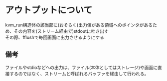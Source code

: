 # アウトプットについて
kvm_run構造体の該当部に(おそらく)出力値がある領域へのポインタがあるため、その内容を(ストリーム経由で)stdoutに吐き出す
<br>
その際、fflushで毎回画面に出力させるようにする

## 備考
ファイルやstdioなどへの出力は、ファイル(本体としてはストレージ)や画面に直接するのではなく、ストリームと呼ばれるバッファを経由して行われる。

